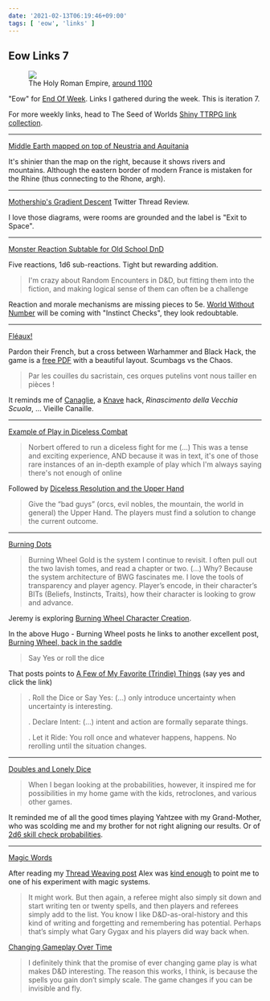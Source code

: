 ```yaml
---
date: '2021-02-13T06:19:46+09:00'
tags: [ 'eow', 'links' ]
---
```


## Eow Links 7

<figure class="right">
<a href="images/20210213_hre.jpg"><img src="images/20210213_hre.jpg" loading="lazy" /></a>
<figcaption>The Holy Roman Empire, <a href="https://amzn.to/3762zd5">around 1100</a></figcaption>
</figure>

"Eow" for [End Of Week](/#eow). Links I gathered during the week. This is iteration 7.

For more weekly links, head to The Seed of Worlds [Shiny TTRPG link collection](https://seedofworlds.blogspot.com/search/label/weekly%20links).

<hr/>

[Middle Earth mapped on top of Neustria and Aquitania](https://nurthor.fr/2021/02/07/la-carte-de-la-terre-du-milieu-pour-nos-aventures-est-prete/)

It's shinier than the map on the right, because it shows rivers and mountains. Although the eastern border of modern France is mistaken for the Rhine (thus connecting to the Rhone, argh).

<hr/>

[Mothership's Gradient Descent](https://twitter.com/ClayNotestine/status/1352319488159608832) Twitter Thread Review.

I love those diagrams, were rooms are grounded and the label is "Exit to Space".

<hr/>

[Monster Reaction Subtable for Old School DnD](https://matrixghosttransmissions.blogspot.com/2020/08/reaction-subtable-for-old-school-d.html)

Five reactions, 1d6 sub-reactions. Tight but rewarding addition.

> I'm crazy about Random Encounters in D&D, but fitting them into the fiction, and making logical sense of them can often be a challenge

Reaction and morale mechanisms are missing pieces to 5e. [World Without Number](https://www.kickstarter.com/projects/1637945166/worlds-without-number) will be coming with "Instinct Checks", they look redoubtable.

<hr/>

[Fléaux!](http://livresdelours.blogspot.com/2020/12/fleaux-sang-boue-squelettes-et-1d20.html)

Pardon their French, but a cross between Warhammer and Black Hack, the game is a [free PDF](https://drive.google.com/file/d/19Jjt9gmUbg2x0JbsrFgjz4eMlHO67da0/view?usp=sharing) with a beautiful layout. Scumbags vs the Chaos.

> Par les couilles du sacristain, ces orques putelins vont nous tailler en pièces !

It reminds me of [Canaglie](https://osr-italia.itch.io/canaglie), a [Knave](https://www.drivethrurpg.com/product/250888/Knave?affiliate_id=2746229) hack, _Rinascimento della Vecchia Scuola_, ... Vieille Canaille.


<hr/>

[Example of Play in Diceless Combat](https://undergroundadv.blogspot.com/2021/02/example-of-play-in-diceless-combat-with.html)

> Norbert offered to run a diceless fight for me (...)
> This was a tense and exciting experience, AND because it was in text, it's one of those rare instances of an in-depth example of play which I'm always saying there's not enough of online

Followed by [Diceless Resolution and the Upper Hand](https://dreamingdragonslayer.wordpress.com/2021/02/12/diceless-resolution-and-the-upper-hand/)

> Give the “bad guys” (orcs, evil nobles, the mountain, the world in general) the Upper Hand. The players must find a solution to change the current outcome.

<hr/>

[Burning Dots](https://takeonrules.com/2021/02/11/posts-that-caught-my-attention/)

> Burning Wheel Gold is the system I continue to revisit. I often pull out the two lavish tomes, and read a chapter or two. (...)
> Why? Because the system architecture of BWG fascinates me. I love the tools of transparency and player agency. Player’s encode, in their character’s BITs (Beliefs, Instincts, Traits), how their character is looking to grow and advance.

Jeremy is exploring [Burning Wheel Character Creation](https://takeonrules.com/tags/burning-wheel/).

In the above Hugo - Burning Wheel posts he links to another excellent post, [Burning Wheel, back in the saddle](https://www.indiegamereadingclub.com/indie-game-reading-club/burning-wheel-back-in-the-saddle/)

> Say Yes or roll the dice

That posts points to [A Few of My Favorite (Trindie) Things](https://www.indiegamereadingclub.com/indie-game-reading-club/a-few-of-my-favorite-trindie-things/) (say yes and click the link)

> . Roll the Dice or Say Yes: (...) only introduce uncertainty when uncertainty is interesting.
>
> . Declare Intent: (...) intent and action are formally separate things.
>
> . Let it Ride: You roll once and whatever happens, happens. No rerolling until the situation changes.

<hr/>

[Doubles and Lonely Dice](http://www.sycarion.com/doubles-and-lonely-dice/)

> When I began looking at the probabilities, however, it inspired me for possibilities in my home game with the kids, retroclones, and various other games.

It reminded me of all the good times playing Yahtzee with my Grand-Mother, who was scolding me and my brother for not right aligning our results. Or of [2d6 skill check probabilities](https://gist.github.com/jmettraux/769d80c35822846fd92b286793b16d26).

<hr/>

[Magic Words](https://alexschroeder.ch/wiki/2019-01-23_Magic_Words)

After reading my [Thread Weaving post](/20210211.html?f=eow7&t=Thread_Weaving) Alex was [kind enough](https://tabletop.social/@kensanata/105711603064699087) to point me to one of his experiment with magic systems.

> It might work. But then again, a referee might also simply sit down and start writing ten or twenty spells, and then players and referees simply add to the list. You know I like D&D-as-oral-history and this kind of writing and forgetting and remembering has potential. Perhaps that’s simply what Gary Gygax and his players did way back when.

[Changing Gameplay Over Time](https://alexschroeder.ch/wiki/2012-01-24_Changing_Gameplay_Over_Time)

> I definitely think that the promise of ever changing game play is what makes D&D interesting. The reason this works, I think, is because the spells you gain don’t simply scale. The game changes if you can be invisible and fly.

